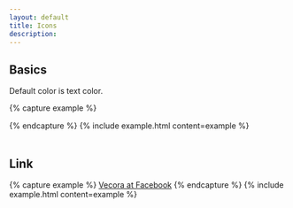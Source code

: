 ```yaml
---
layout: default
title: Icons
description:
---
```



## Basics

Default color is text color.

{% capture example %}
<div class="icon facebook"></div>
{% endcapture %}
{% include example.html content=example %}


<div class="icon facebook" style="display: inline-block; margin: 0 15px 15px 0;"></div>
<div class="icon instagram" style="display: inline-block; margin: 0 15px 15px 0;"></div>
<div class="icon linkedin" style="display: inline-block; margin: 0 15px 15px 0;"></div>
<div class="icon github" style="display: inline-block; margin: 0 15px 15px 0;"></div>
<div class="icon youtube" style="display: inline-block; margin: 0 15px 15px 0;"></div>

## Link

{% capture example %}
<a href="#" class="icon facebook">Vecora at Facebook</a>
{% endcapture %}
{% include example.html content=example %}
